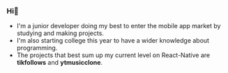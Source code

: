 ### Hi👋
-  I'm a junior developer doing my best to enter the mobile app market by studying and making projects.
-  I'm also starting college this year to have a wider knowledge about programming.
-  The projects that best sum up my current level on React-Native are **tikfollows** and **ytmusicclone**.

<!--![GitHub Stats](https://github-readme-stats.vercel.app/api?username=felipeosouza&theme=radical)
<!--
**felipeosouza/felipeosouza** is a ✨ _special_ ✨ repository because its `README.md` (this file) appears on your GitHub profile.

Here are some ideas to get you started:

- 🔭 I’m currently working on ...
- 🌱 I’m currently learning ...
- 👯 I’m looking to collaborate on ...
- 🤔 I’m looking for help with ...
- 💬 Ask me about ...
- 📫 How to reach me: ...
- 😄 Pronouns: ...
- ⚡ Fun fact: ...

Me chamo Felipe, sempre fui apaixonado por tudo que envolve tecnologia. principalmente computação, e em 2021 decidi escolher uma área para seguir, sendo a mobile a que mais me chamou atenção. Comecei então um curso na Udemy mas por gostar de aprender enquanto faço peguei um projeto prático de um cliente para ganhar experiência, o que foi possível, ou ao menos muito facilitado pelo meu nível de inglês e paixão pela resolução de problemas, independente da linguagem. No momento tenho realizado projetos de treino, como um clone do app de música que utilizo, para me habituar à novas tecnologias, e apesar de não estar cursando ensino superior, entrarei nesse semestre pelo Enem.
Além de querer muito ingressar no mundo corporativo para ter contato com programadores experientes e entender as melhores práticas utilizadas no alto desempenho, me atraiu a variedade de parceiros atendidos pela Bravi, pois tenho vontade de me expor a diferentes problemas para ampliar minha visão, visto que atuei apenas algumas das diversas possibilidades do ramo.
Hi! I'm a React Native Developer looking for a job where I can solve different problems and learn on a daily basis.
I have always been a huge fan of technology and last year I dove deep into React Native and made my first real project, which is an app I made for a client as a freelancer, already published to PlayStore, with WebView's, Native Modules, Redux, MongoDB Realm Functions and more, all that just by reading docs and searching about errors in english.
Now I'm looking forward to join a company where I can work on bigger projects and get real job experience. I'm a fast learner and I love to learn by practicing, as I've done with english, React Native itself and many other things in my life. I'm also beggining to do some things in web development, because I feel it is an important knowledge overall.
Please feel free to contact me anywhere, I'll make sure you don't regret it!
-->
